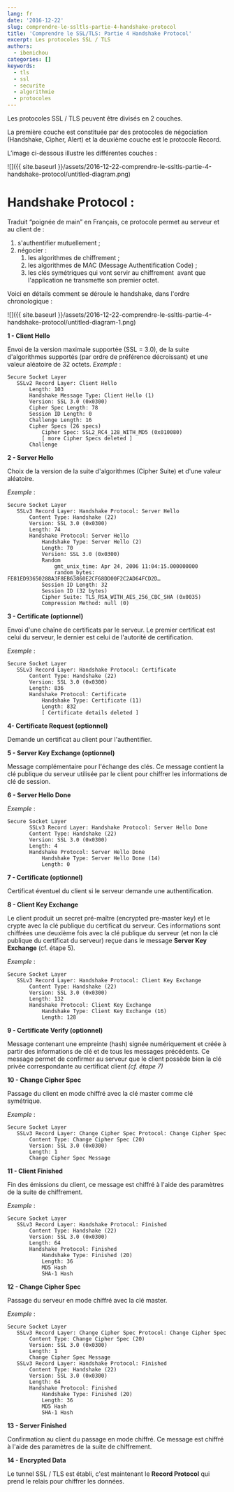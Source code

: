 ```yaml
---
lang: fr
date: '2016-12-22'
slug: comprendre-le-ssltls-partie-4-handshake-protocol
title: 'Comprendre le SSL/TLS: Partie 4 Handshake Protocol'
excerpt: Les protocoles SSL / TLS
authors:
  - ibenichou
categories: []
keywords:
  - tls
  - ssl
  - securite
  - algorithmie
  - protocoles
---
```


Les protocoles SSL / TLS peuvent être divisés en 2 couches.

La première couche est constituée par des protocoles de négociation (Handshake, Cipher, Alert) et la deuxième couche est le protocole Record.

L’image ci-dessous illustre les différentes couches :

![]({{ site.baseurl }}/assets/2016-12-22-comprendre-le-ssltls-partie-4-handshake-protocol/untitled-diagram.png)

# Handshake Protocol :

Traduit “poignée de main” en Français, ce protocole permet au serveur et au client de :
1. s'authentifier mutuellement ;
2. négocier :
    1. les algorithmes de chiffrement ;
    2. les algorithmes de MAC (Message Authentification Code) ;
    3. les clés symétriques qui vont servir au chiffrement  avant que l'application ne transmette son premier octet.

Voici en détails comment se déroule le handshake, dans l'ordre chronologique :

![]({{ site.baseurl }}/assets/2016-12-22-comprendre-le-ssltls-partie-4-handshake-protocol/untitled-diagram-1.png)

**1 - Client Hello**

Envoi de la version maximale supportée (SSL = 3.0), de la suite d'algorithmes supportés (par ordre de préférence décroissant) et une valeur aléatoire de 32 octets.
*Exemple* :

```
Secure Socket Layer
   SSLv2 Record Layer: Client Hello
       Length: 103
       Handshake Message Type: Client Hello (1)
       Version: SSL 3.0 (0x0300)
       Cipher Spec Length: 78
       Session ID Length: 0
       Challenge Length: 16
       Cipher Specs (26 specs)
           Cipher Spec: SSL2_RC4_128_WITH_MD5 (0x010080)
           [ more Cipher Specs deleted ]
       Challenge
```

**2 - Server Hello**

Choix de la version de la suite d'algorithmes (Cipher Suite) et d'une valeur aléatoire.

*Exemple* :

```
Secure Socket Layer
   SSLv3 Record Layer: Handshake Protocol: Server Hello
       Content Type: Handshake (22)
       Version: SSL 3.0 (0x0300)
       Length: 74
       Handshake Protocol: Server Hello
           Handshake Type: Server Hello (2)
           Length: 70
           Version: SSL 3.0 (0x0300)
           Random
               gmt_unix_time: Apr 24, 2006 11:04:15.000000000
               random_bytes: FE81ED93650288A3F8EB63860E2CF68DD00F2C2AD64FCD2D…
           Session ID Length: 32
           Session ID (32 bytes)
           Cipher Suite: TLS_RSA_WITH_AES_256_CBC_SHA (0x0035)
           Compression Method: null (0)
```

**3 - Certificate (optionnel)**

Envoi d'une chaîne de certificats par le serveur. Le premier certificat est celui du serveur, le dernier est celui de l'autorité de certification.

*Exemple* :

```
Secure Socket Layer
   SSLv3 Record Layer: Handshake Protocol: Certificate
       Content Type: Handshake (22)
       Version: SSL 3.0 (0x0300)
       Length: 836
       Handshake Protocol: Certificate
           Handshake Type: Certificate (11)
           Length: 832
           [ Certificate details deleted ]
```

**4- Certificate Request (optionnel)**

Demande un certificat au client pour l'authentifier.

**5 - Server Key Exchange (optionnel)**

Message complémentaire pour l'échange des clés. Ce message contient la clé publique du serveur utilisée par le client pour chiffrer les informations de clé de session.

**6 - Server Hello Done**

*Exemple* :

```
Secure Socket Layer
       SSLv3 Record Layer: Handshake Protocol: Server Hello Done
       Content Type: Handshake (22)
       Version: SSL 3.0 (0x0300)
       Length: 4
       Handshake Protocol: Server Hello Done
           Handshake Type: Server Hello Done (14)
           Length: 0
```

**7 - Certificate (optionnel)**

Certificat éventuel du client si le serveur demande une authentification.

**8 - Client Key Exchange**

Le client produit un secret pré-maître (encrypted pre-master key) et le crypte avec la clé publique du certificat du serveur. Ces informations sont chiffrées une deuxième fois avec la clé publique du serveur (et non la clé publique du certificat du serveur) reçue dans le message **Server Key Exchange** (cf. étape 5).

*Exemple* :

```
Secure Socket Layer
   SSLv3 Record Layer: Handshake Protocol: Client Key Exchange
       Content Type: Handshake (22)
       Version: SSL 3.0 (0x0300)
       Length: 132
       Handshake Protocol: Client Key Exchange
           Handshake Type: Client Key Exchange (16)
           Length: 128
```

**9 - Certificate Verify (optionnel)**

Message contenant une empreinte (hash) signée numériquement et créée à partir des informations de clé et de tous les messages précédents. Ce message permet de confirmer au serveur que le client possède bien la clé privée correspondante au certificat client
*(cf. étape 7)*

**10 - Change Cipher Spec**

Passage du client en mode chiffré avec la clé master comme clé symétrique.

*Exemple* :

```
Secure Socket Layer
   SSLv3 Record Layer: Change Cipher Spec Protocol: Change Cipher Spec
       Content Type: Change Cipher Spec (20)
       Version: SSL 3.0 (0x0300)
       Length: 1
       Change Cipher Spec Message
```

**11 - Client Finished**

Fin des émissions du client, ce message est chiffré à l'aide des paramètres de la suite de chiffrement.

*Exemple* :

```
Secure Socket Layer
   SSLv3 Record Layer: Handshake Protocol: Finished
       Content Type: Handshake (22)
       Version: SSL 3.0 (0x0300)
       Length: 64
       Handshake Protocol: Finished
           Handshake Type: Finished (20)
           Length: 36
           MD5 Hash
           SHA-1 Hash
```

**12 - Change Cipher Spec**

Passage du serveur en mode chiffré avec la clé master.

*Exemple* :

```
Secure Socket Layer
   SSLv3 Record Layer: Change Cipher Spec Protocol: Change Cipher Spec
       Content Type: Change Cipher Spec (20)
       Version: SSL 3.0 (0x0300)
       Length: 1
       Change Cipher Spec Message
   SSLv3 Record Layer: Handshake Protocol: Finished
       Content Type: Handshake (22)
       Version: SSL 3.0 (0x0300)
       Length: 64
       Handshake Protocol: Finished
           Handshake Type: Finished (20)
           Length: 36
           MD5 Hash
           SHA-1 Hash
```

**13 - Server Finished**

Confirmation au client du passage en mode chiffré. Ce message est chiffré à l'aide des paramètres de la suite de chiffrement.

**14 - Encrypted Data**

Le tunnel SSL / TLS est établi, c'est maintenant le **Record Protocol** qui prend le relais pour chiffrer les données.
